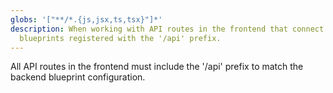 ```yaml
---
globs: '["**/*.{js,jsx,ts,tsx}"]*'
description: When working with API routes in the frontend that connect to Flask
  blueprints registered with the '/api' prefix.
---
```


All API routes in the frontend must include the '/api' prefix to match the backend blueprint configuration.